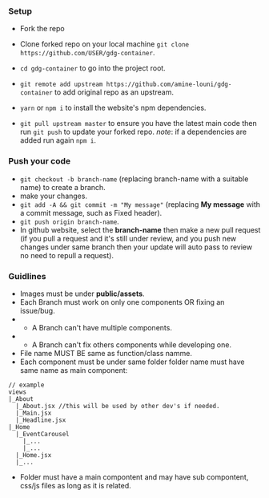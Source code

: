 ### Setup

* Fork the repo
* Clone forked repo on your local machine `git clone https://github.com/USER/gdg-container`.
* `cd gdg-container` to go into the project root.
* `git remote add upstream https://github.com/amine-louni/gdg-container` to add original repo as an upstream.
* ``yarn`` or `npm i` to install the website's npm dependencies.

* `git pull upstream master` to ensure you have the latest main code then run `git push` to update your forked repo.
_note_: if a dependencies are added run again `npm i`.

### Push your code
* `git checkout -b branch-name` (replacing branch-name with a suitable name) to create a branch.
* make your changes.
* `git add -A && git commit -m "My message"` (replacing **My message** with a commit message, such as Fixed header).
* `git push origin branch-name`.
* In github website, select the **branch-name** then make a new pull request (if you pull a request and it's still under review, and you push new changes under same branch then your update will auto pass to review no need to repull a request).

### Guidlines

* Images must be under **public/assets**.
* Each Branch must work on only one components OR fixing an issue/bug.
* * A Branch can't have multiple components.
* * A Branch can't fix others components while developing one.
* File name MUST BE same as function/class namme.
* Each component must be under same folder folder name must have same name as main component:
```
// example
views
|_About
  |_About.jsx //this will be used by other dev's if needed.
  |_Main.jsx
  |_Headline.jsx
|_Home
  |_EventCarousel
    |_...
    |_...
  |_Home.jsx
  |_...
```
* Folder must have a main compontent and may have sub compontent, css/js files as long as it is related.
